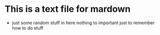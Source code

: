 # This is a text file for mardown
+ just some random stuff in here nothing to important just to remember how to do stuff 